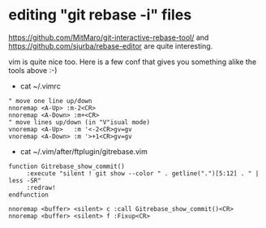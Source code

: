 # editing "git rebase -i" files

https://github.com/MitMaro/git-interactive-rebase-tool/ and https://github.com/sjurba/rebase-editor are quite interesting.

vim is quite nice too. Here is a few conf that gives you something alike the tools above :-)

* cat ~/.vimrc

```
" move one line up/down
nnoremap <A-Up> :m-2<CR>
nnoremap <A-Down> :m+<CR>
" move lines up/down (in "V"isual mode)
vnoremap <A-Up>   :m '<-2<CR>gv=gv
vnoremap <A-Down> :m '>+1<CR>gv=gv
```

* cat ~/.vim/after/ftplugin/gitrebase.vim

```
function Gitrebase_show_commit()
     :execute "silent ! git show --color " . getline(".")[5:12] . " | less -SR"
     :redraw!
endfunction

nnoremap <buffer> <silent> c :call Gitrebase_show_commit()<CR>
nnoremap <buffer> <silent> f :Fixup<CR>
```
